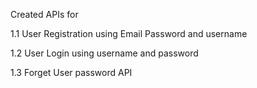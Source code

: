 Created APIs for
 
1.1 User Registration using Email Password and username
 
1.2 User Login using username and password
 
1.3 Forget User password API
